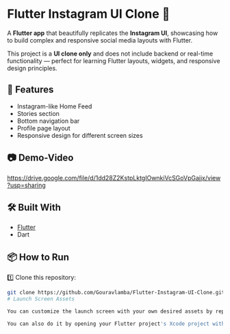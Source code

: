 # Flutter Instagram UI Clone 📸

A **Flutter app** that beautifully replicates the **Instagram UI**, showcasing how to build complex and responsive social media layouts with Flutter.

This project is a **UI clone only** and does not include backend or real-time functionality — perfect for learning Flutter layouts, widgets, and responsive design principles.

## 🚀 Features
- Instagram-like Home Feed
- Stories section
- Bottom navigation bar
- Profile page layout
- Responsive design for different screen sizes

## 📷 Demo-Video
https://drive.google.com/file/d/1dd28Z2KstpLktgIOwnkiVcSGoVpGajjx/view?usp=sharing

## 🛠️ Built With
- [Flutter](https://flutter.dev/)
- Dart

## 📦 How to Run
1️⃣ Clone this repository:
```bash
git clone https://github.com/Gouravlamba/Flutter-Instagram-UI-Clone.git
# Launch Screen Assets

You can customize the launch screen with your own desired assets by replacing the image files in this directory.

You can also do it by opening your Flutter project's Xcode project with `open ios/Runner.xcworkspace`, selecting `Runner/Assets.xcassets` in the Project Navigator and dropping in the desired images.
